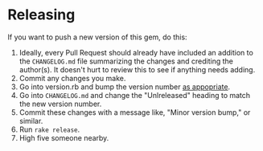 # Releasing

If you want to push a new version of this gem, do this:

1. Ideally, every Pull Request should already have included an addition to the
   `CHANGELOG.md` file summarizing the changes and crediting the author(s). It
   doesn't hurt to review this to see if anything needs adding.
1. Commit any changes you make.
1. Go into version.rb and bump the version number
   [as appopriate](http://semver.org/).
1. Go into `CHANGELOG.md` and change the "Unlreleased" heading to match the new
   version number.
1. Commit these changes with a message like, "Minor version bump," or similar.
1. Run `rake release`.
1. High five someone nearby.
